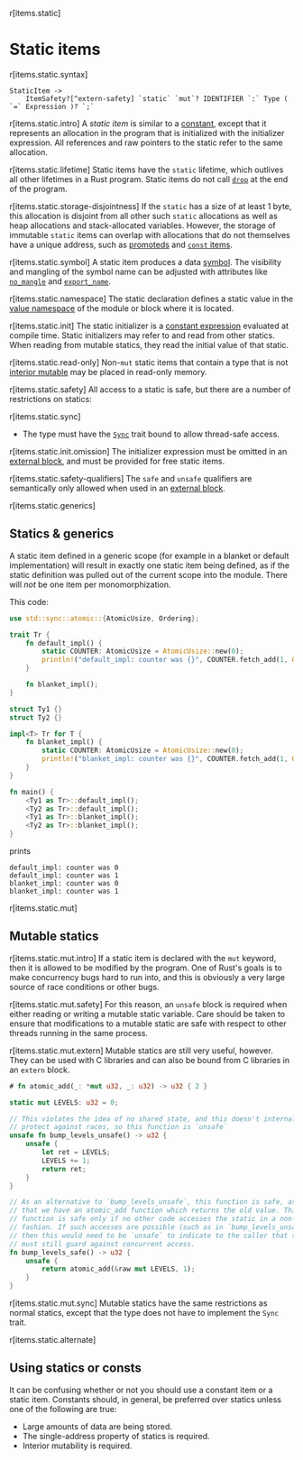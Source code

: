 r[items.static]
# Static items

r[items.static.syntax]
```grammar,items
StaticItem ->
    ItemSafety?[^extern-safety] `static` `mut`? IDENTIFIER `:` Type ( `=` Expression )? `;`
```

[^extern-safety]: The `safe` and `unsafe` function qualifiers are only allowed semantically within `extern` blocks.

r[items.static.intro]
A *static item* is similar to a [constant], except that it represents an allocation in the
program that is initialized with the initializer expression. All references and raw pointers to the
static refer to the same allocation.

r[items.static.lifetime]
Static items have the `static` lifetime, which outlives all other lifetimes in a Rust program.
Static items do not call [`drop`] at the end of the program.

r[items.static.storage-disjointness]
If the `static` has a size of at least 1 byte, this allocation is disjoint from all other such
`static` allocations as well as heap allocations and stack-allocated variables. However, the storage of
immutable `static` items can overlap with allocations that do not themselves have a unique address, such
as [promoteds] and [`const` items][constant].

r[items.static.symbol]
A static item produces a data [symbol]. The visibility and mangling of the symbol name can be adjusted with
attributes like [`no_mangle`] and [`export_name`].

r[items.static.namespace]
The static declaration defines a static value in the [value namespace] of the module or block where it is located.

r[items.static.init]
The static initializer is a [constant expression] evaluated at compile time.
Static initializers may refer to and read from other statics.
When reading from mutable statics, they read the initial value of that static.

r[items.static.read-only]
Non-`mut` static items that contain a type that is not [interior mutable] may
be placed in read-only memory.

r[items.static.safety]
All access to a static is safe, but there are a number of restrictions on
statics:

r[items.static.sync]
* The type must have the [`Sync`](std::marker::Sync) trait bound to allow thread-safe access.

r[items.static.init.omission]
The initializer expression must be omitted in an [external block], and must be
provided for free static items.

r[items.static.safety-qualifiers]
The `safe` and `unsafe` qualifiers are semantically only allowed when used in an [external block].

r[items.static.generics]
## Statics & generics

A static item defined in a generic scope (for example in a blanket or default
implementation) will result in exactly one static item being defined, as if
the static definition was pulled out of the current scope into the module.
There will *not* be one item per monomorphization.

This code:

```rust
use std::sync::atomic::{AtomicUsize, Ordering};

trait Tr {
    fn default_impl() {
        static COUNTER: AtomicUsize = AtomicUsize::new(0);
        println!("default_impl: counter was {}", COUNTER.fetch_add(1, Ordering::Relaxed));
    }

    fn blanket_impl();
}

struct Ty1 {}
struct Ty2 {}

impl<T> Tr for T {
    fn blanket_impl() {
        static COUNTER: AtomicUsize = AtomicUsize::new(0);
        println!("blanket_impl: counter was {}", COUNTER.fetch_add(1, Ordering::Relaxed));
    }
}

fn main() {
    <Ty1 as Tr>::default_impl();
    <Ty2 as Tr>::default_impl();
    <Ty1 as Tr>::blanket_impl();
    <Ty2 as Tr>::blanket_impl();
}
```

prints

```text
default_impl: counter was 0
default_impl: counter was 1
blanket_impl: counter was 0
blanket_impl: counter was 1
```

r[items.static.mut]
## Mutable statics

r[items.static.mut.intro]
If a static item is declared with the `mut` keyword, then it is allowed to be
modified by the program. One of Rust's goals is to make concurrency bugs hard
to run into, and this is obviously a very large source of race conditions or
other bugs.

r[items.static.mut.safety]
For this reason, an `unsafe` block is required when either reading
or writing a mutable static variable. Care should be taken to ensure that
modifications to a mutable static are safe with respect to other threads
running in the same process.

r[items.static.mut.extern]
Mutable statics are still very useful, however. They can be used with C
libraries and can also be bound from C libraries in an `extern` block.

```rust
# fn atomic_add(_: *mut u32, _: u32) -> u32 { 2 }

static mut LEVELS: u32 = 0;

// This violates the idea of no shared state, and this doesn't internally
// protect against races, so this function is `unsafe`
unsafe fn bump_levels_unsafe() -> u32 {
    unsafe {
        let ret = LEVELS;
        LEVELS += 1;
        return ret;
    }
}

// As an alternative to `bump_levels_unsafe`, this function is safe, assuming
// that we have an atomic_add function which returns the old value. This
// function is safe only if no other code accesses the static in a non-atomic
// fashion. If such accesses are possible (such as in `bump_levels_unsafe`),
// then this would need to be `unsafe` to indicate to the caller that they
// must still guard against concurrent access.
fn bump_levels_safe() -> u32 {
    unsafe {
        return atomic_add(&raw mut LEVELS, 1);
    }
}
```

r[items.static.mut.sync]
Mutable statics have the same restrictions as normal statics, except that the
type does not have to implement the `Sync` trait.

r[items.static.alternate]
## Using statics or consts

It can be confusing whether or not you should use a constant item or a static
item. Constants should, in general, be preferred over statics unless one of the
following are true:

* Large amounts of data are being stored.
* The single-address property of statics is required.
* Interior mutability is required.

[constant]: constant-items.md
[`drop`]: ../destructors.md
[constant expression]: ../const_eval.md#constant-expressions
[external block]: external-blocks.md
[interior mutable]: ../interior-mutability.md
[value namespace]: ../names/namespaces.md
[promoteds]: ../destructors.md#constant-promotion
[symbol]: ../glossary.md#symbol
[`no_mangle`]: ../abi.md#the-no_mangle-attribute
[`export_name`]: ../abi.md#the-export_name-attribute
